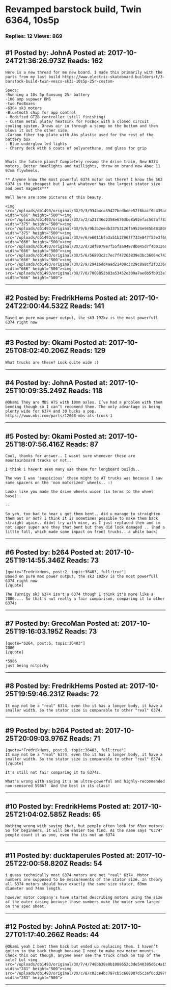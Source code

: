 # Revamped barstock build, Twin 6364, 10s5p

### Replies: 12 Views: 869

## \#1 Posted by: JohnA Posted at: 2017-10-24T21:36:26.973Z Reads: 162

```
Here is a new thread for me new board. I made this primarily with the parts from my last build https://www.electric-skateboard.builders/t/3-barstock-build-twin-vescs-sk3s-10s5p-25r-costom-

Specs:
-Running a 10s 5p Samsung 25r battery
-100 amp supower BMS
-two FocBoxes
-6364 sk3 motors
-Bluetooth chip for app control
- Modified GT2B controller (still finishing)
- Custom metal plate/ heatsink for FocBox with a closed circuit cooling system. Draws air in through a scoop on the bottom and then blows it out the other side. 
-Carbon fiber top plate with Abs plastic used for the rest of the battery box
- Blue underglow led lights
- Cherry deck with 6 coats of polyurethane, and glass for grip
 

Whats the future plans? Completely revamp the drive train, New 6374 motors, Better headlights and taillights, throw on brand new Abec 11 97mm flywheels.

** Anyone know the most powerful 6374 motor out there? I know the SK3 6374 is the cheapest but I want whatever has the largest stator size and best magnets***

Well here are some pictures of this beauty.

<img src="/uploads/db1493/original/3X/9/3/934b4ca89427bedbdee52f6bacf6c439a40474ba.JPG" width="666" height="500"><img src="/uploads/db1493/original/3X/a/2/a21746d2358e6763be8a92efac567aff8a514d0a.JPG" width="375" height="500"><img src="/uploads/db1493/original/3X/9/b/9b3b2eedb33753126f59524e945b4818088e5546.JPG" width="375" height="500"><img src="/uploads/db1493/original/3X/e/6/e6011bfa3a51b37067f733e847f53e3f60f58a4c.JPG" width="666" height="500"><img src="/uploads/db1493/original/3X/3/d/3df8078e7f55faa9497db045d7f4b012603491fb.JPG" width="666" height="500"><img src="/uploads/db1493/original/3X/5/6/56893c2c7ec7f47263839e3bc36664c743a6ba4d.JPG" width="666" height="500"><img src="/uploads/db1493/original/3X/2/9/29416dd4aad21400c3c29c8a8cf2f3236e483a9c.JPG" width="666" height="500"><img src="/uploads/db1493/original/3X/7/0/7008852b83a53452e309a7ae0b5fb912e11c09ad.JPG" width="666" height="500">
```

---
## \#2 Posted by: FredrikHems Posted at: 2017-10-24T22:00:44.532Z Reads: 141

```
Based on pure max power output, the sk3 192kv is the most powerfull 6374 right now
```

---
## \#3 Posted by: Okami Posted at: 2017-10-25T08:02:40.206Z Reads: 129

```
What trucks are these? Look quite wide :)
```

---
## \#4 Posted by: JohnA Posted at: 2017-10-25T10:09:35.249Z Reads: 118

```
@Okami They are MBS ATS with 10mm axles. I’ve had a problem with them bending though so I can’t recomend them. The only advantage is being plenty wide for 6374 and 30 bucks a pop.
https://www.mbs.com/parts/12008-mbs-ats-truck-1
```

---
## \#5 Posted by: Okami Posted at: 2017-10-25T18:07:56.416Z Reads: 87

```
Cool, thanks for answer.. I wasnt sure whenever these are mountainboard trucks or not..

I think i havent seen many use these for longboard builds..

The way I was 'suspicious' these might be AT trucks was because I saw some spacers on the 'non motorized' wheels.. :) 

Looks like you made the drive wheels wider (in terms to the wheel base)..

--

So yeh, too bad to hear u got them bent.. did u manage to straighten them out or not? I think it is sometimes possible to make them back straight again.. didnt try with mine, as I just replaced them and im not super super are they that bent but they did look damaged .. (had a little fall, which made some impact on front trucks.. a while back)
```

---
## \#6 Posted by: b264 Posted at: 2017-10-25T19:14:55.346Z Reads: 73

```
[quote="FredrikHems, post:2, topic:36403, full:true"]
Based on pure max power output, the sk3 192kv is the most powerfull 6374 right now
[/quote]

The Turnigy sk3 6374 isn't a 6374 though I think it's more like a 7086.... So that's not really a fair comparison, comparing it to other 6374s
```

---
## \#7 Posted by: GrecoMan Posted at: 2017-10-25T19:16:03.195Z Reads: 73

```
[quote="b264, post:6, topic:36403"]
7086
[/quote]

*5986
just being nitpicky
```

---
## \#8 Posted by: FredrikHems Posted at: 2017-10-25T19:59:46.231Z Reads: 72

```
It may not be a "real" 6374, even tho it has a longer body, it have a smaller width. So the stator size is comparable to other "real" 6374.
```

---
## \#9 Posted by: b264 Posted at: 2017-10-25T20:09:03.976Z Reads: 71

```
[quote="FredrikHems, post:8, topic:36403, full:true"]
It may not be a "real" 6374, even tho it has a longer body, it have a smaller width. So the stator size is comparable to other "real" 6374.
[/quote]

It's still not fair comparing it to 6374s.

What's wrong with saying it's an ultra-powerful and highly-recommended non-sensored 5986?  And the best in its class!
```

---
## \#10 Posted by: FredrikHems Posted at: 2017-10-25T21:04:02.585Z Reads: 65

```
Nothing wrong with saying that, but people often look for 63xx motors. So for beginners, it will be easier too find. As the name says "6374" people count it as one, even tho its not an 6374
```

---
## \#11 Posted by: ducktaperules Posted at: 2017-10-25T22:00:58.820Z Reads: 54

```
i guess technically most 6374 motors are not "real" 6374. Motor numbers are supposed to be measurements of the stator size. In theory all 6374 motors should have exactly the same size stator, 63mm diameter and 74mm length. 

however motor company's have started describing motors using the size of the outer casing because those numbers make the motor seem larger on the spec sheet.
```

---
## \#12 Posted by: JohnA Posted at: 2017-10-27T01:17:40.266Z Reads: 44

```
@Okami yeah I bent them back but ended up replacing them. I haven’t gotten to the back though because I need to make new motor mounts. Check this out though, anyone ever see the truck crack on top of the axle? Lol <img src="/uploads/db1493/original/3X/7/4/748bb38e0b1088652c3de540385d6c4a153e108d.jpeg" width="281" height="500"><img src="/uploads/db1493/original/3X/c/8/c82ce4bc797cb5c668087d5c3af6cd2970d1b359.jpeg" width="281" height="500">
```

---
